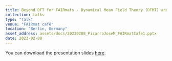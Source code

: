 ```yaml
---
title: Beyond DFT for FAIRmats - Dynamical Mean Field Theory (DFMT) and NOMAD
collection: talks
type: "Talk"
venue: "FAIRmat café"
location: "Berlin, Germany"
asset_address: assets/docs/20230208_PizarroJoseM_FAIRmatCafe1.pptx
date: 2023-02-08
---
```


You can download the presentation slides <a href="/files/slides1.pdf">here</a>.